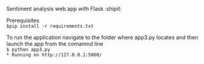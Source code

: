 Sentiment analysis web app with Flask :shipit:

Prerequisites\
`$pip install -r requirements.txt`

To run the application navigate to the folder where app3.py locates and then launch the app from the comamnd line\
`$ python app3.py`\
`* Running on http://127.0.0.1:5000/`
